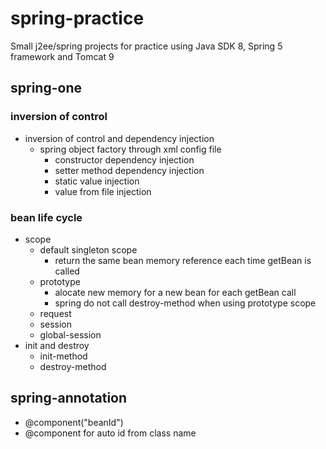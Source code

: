 # spring-practice
Small j2ee/spring projects for practice using Java SDK 8, Spring 5 framework and Tomcat 9
## spring-one

### inversion of control
- inversion of control and dependency injection
  - spring object factory through xml config file
    - constructor dependency injection
    - setter method dependency injection
    - static value injection
    - value from file injection
### bean life cycle
- scope
  - default singleton scope
    - return the same bean memory reference each time getBean is called
  - prototype
    - alocate new memory for a new bean for each getBean call
    - spring do not call destroy-method when using prototype scope
  - request
  - session
  - global-session
- init and destroy
  - init-method
  - destroy-method

## spring-annotation
- @component("beanId")
- @component for auto id from class name
